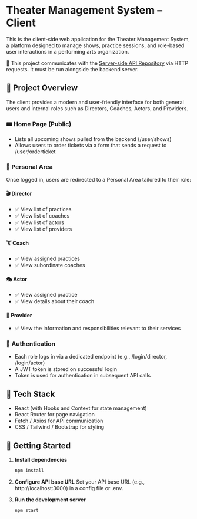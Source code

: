 
# Theater Management System – Client

This is the client-side web application for the Theater Management System, a platform designed to manage shows, practice sessions, and role-based user interactions in a performing arts organization.

🔗 This project communicates with the [Server-side API Repository](https://github.com/MalkyParsol/StageHub-Server) via HTTP requests. It must be run alongside the backend server.


## 📌 Project Overview

The client provides a modern and user-friendly interface for both general users and internal roles such as Directors, Coaches, Actors, and Providers.

### 🎟 Home Page (Public)
- Lists all upcoming shows pulled from the backend (/user/shows)
- Allows users to order tickets via a form that sends a request to /user/orderticket

### 👤 Personal Area
Once logged in, users are redirected to a Personal Area tailored to their role:

#### 🎬 Director
- ✅ View list of practices
- ✅ View list of coaches
- ✅ View list of actors
- ✅ View list of providers

#### 🏋️ Coach
- ✅ View assigned practices
- ✅ View subordinate coaches

#### 🎭 Actor
- ✅ View assigned practice
- ✅ View details about their coach

#### 🚚 Provider
- ✅ View the information and responsibilities relevant to their services

### 🔐 Authentication
- Each role logs in via a dedicated endpoint (e.g., /login/director, /login/actor)
- A JWT token is stored on successful login
- Token is used for authentication in subsequent API calls

## 🧱 Tech Stack
- React (with Hooks and Context for state management)
- React Router for page navigation
- Fetch / Axios for API communication
- CSS / Tailwind / Bootstrap for styling


## 🚀 Getting Started

1. **Install dependencies**
   ```bash
   npm install
   ```

2. **Configure API base URL**
   Set your API base URL (e.g., http://localhost:3000) in a config file or .env.

3. **Run the development server**
   ```bash
   npm start
   ```



